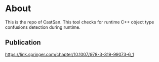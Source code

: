 # About
This is the repo of CastSan. This tool checks for runtime C++ object type confusions detection during runtime.

## Publication
https://link.springer.com/chapter/10.1007/978-3-319-99073-6_1

